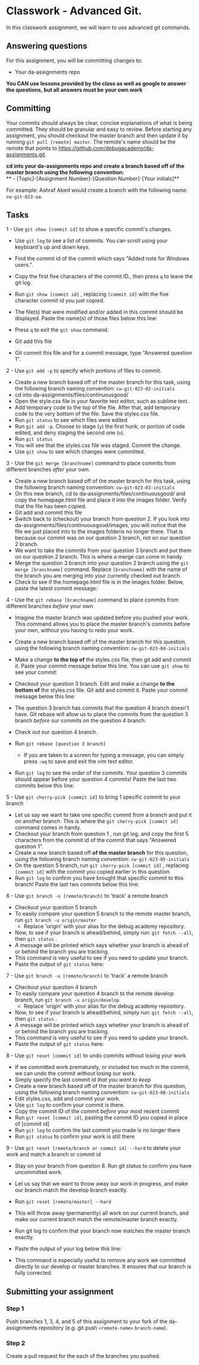 # Classwork - Advanced Git.
In this classwork assignment, we will learn to use advanced git commands.

## Answering questions
For this assignment, you will be committing changes to:  
- Your da-assignments repo

**You CAN use lessons provided by the class as well as google to answer the questions, but all answers must be your own work**  

## Committing
Your commits should always be clear, concise explanations of what is being committed. They should be granular and easy to review. Before starting any assignment, you should checkout the master branch and then update it by running ```git pull [remote] master```. The remote's name should be the remote that points to https://github.com/debugacademy/da-assignments.git.

**cd into your da-assignments repo and create a branch based off of the master branch using the following convention:**  
** - [Topic]-[Assignment Number]-[Question Number]-[Your initials]**  

For example: Ashraf Abed would create a branch with the following name: ```cw-git-023-aa```.

## Tasks
1 - Use ```git show [commit id]``` to show a specific commit's changes.
- Use `git log` to see a list of commits. You can scroll using your keyboard's up and down keys.
- Find the commit id of the commit which says "Added note for Windows users.".
- Copy the first five characters of the commit ID., then press `q` to leave the git log.
- Run ```git show [commit id]``` , replacing `[commit id]` with the five character commit id you just copied.
- The file(s) that were modified and/or added in this commit should be displayed. Paste the name(s) of those files below this line:

- Press `q` to exit the `git show` command.
- Git add this file
- Git commit this file and for a commit message, type "Answered question 1". 

2 - Use ```git add -p``` to specify which portions of files to commit.
  - Create a new branch based off of the master branch for this task, using the following branch naming convention: ```cw-git-023-02-initials```
  - cd into da-assignments/files/continuousgood/
  - Open the style.css file in your favorite text editor, such as sublime text.
  - Add temporary code to the top of the file. After that, add temporary code to the very bottom of the file. Save the styles.css file.
  - Run ```git status``` to see which files were edited
  - Run ```git add -p```. Choose to stage (`y`) the first hunk, or portion of code edited, and deny staging the second one (`n`).
  - Run ```git status```
  - You will see that the styles.css file was staged. Commit the change.
  - Use ```git show``` to see which changes were committed.

3 - Use the ```git merge [branchname]``` command to place commits from different branches *after* your own.
  - Create a new branch based off of the master branch for this task, using the following branch naming convention: ```cw-git-023-03-initials```
  - On this new branch, cd to da-assignments/files/continuousgood/ and copy the homepage.html file and place it into the images folder. Verify that the file has been copied.
  - Git add and commit this file
  - Switch back to (checkout) your branch from question 2. If you look into da-assignments/files/continuousgood/images, you will notice that the file we just placed into to the images folderis no longer there. That is because our commit was on our question 3 branch, not on our question 2 branch. 
  - We want to take the commits from your question 3 branch and put them on our question 2 branch. This is where a merge can come in handy.
  - Merge the question 3 branch into your question 2 branch using the `git merge [branchname]` command. Replace `[branchname]` with the name of the branch you are merging into your currently checked out branch.
  - Check to see if the homepage.html file is in the images folder. Below, paste the latest commit message:


4 - Use the ```git rebase [branchname]``` command to place commits from different branches *before* your own
  - Imagine the master branch was updated before you pushed your work. This command allows you to place the master branch's commits before your own, without you having to redo your work.
  - Create a new branch based off of the master branch for this question, using the following branch naming convention: ```cw-git-023-04-initials```
  - Make a change **to the top of** the styles.css file, then git add and commit it. Paste your commit message below this line. You can use `git show` to see your commit:

  - Checkout your question 3 branch. Edit and make a change **to the bottom of** the styles.css file. Git add and commit it. Paste your commit message below this line: 

  - The question 3 branch has commits that the question 4 branch doesn't have. Git rebase will allow us to place the commits from the question 3 branch *before* our commits on the question 4 branch.

  - Check out our question 4 branch.
  - Run ```git rebase [question 3 branch]```
    - If you are taken to a screen for typing a message, you can simply press `:wq` to save and exit the vim text editor.
  - Run ```git log``` to see the order of the commits. Your question 3 commits should appear before your question 4 commits! Paste the last two commits below this line:

5 - Use ```git cherry-pick [commit id]``` to bring 1 specific commit to your branch
  - Let us say we want to take one specific commit from a branch and put it on another branch. This is where the ```git cherry-pick [commit id]``` command comes in handy.
  - Checkout your branch from question 1 , run git log, and copy the first 5 characters from the commit id of the commit that says "Answered question 1". 
  - Create a new branch based off **of the master branch** for this question, using the following branch naming convention: ```cw-git-023-05-initials```
  - On the question 5 branch, run ```git cherry-pick [commit id]``` , replacing `[commit id]` with the commit you copied earlier in this question.
  - Run `git log` to confirm you have brought that specific commit to this branch! Paste the last two commits below this line:


6 - Use ```git branch -u [remote/branch]``` to 'track' a remote branch
  - Checkout your question 5 branch
  - To easily compare your question 5 branch to the remote master branch, run ```git branch -u origin/master```
    - Replace 'origin' with your alias for the debug academy repository.
  - Now, to see if your branch is ahead/behind, simply run: `git fetch --all`, then `git status` .
  - A message will be printed which says whether your branch is ahead of or behind the branch you are tracking.
  - This command is very useful to see if you need to update your branch.
  - Paste the output of `git status` here:

7 - Use ```git branch -u [remote/branch]``` to 'track' a remote branch
  - Checkout your question 4 branch
  - To easily compare your question 4 branch to the remote develop branch, run ```git branch -u origin/develop```
    - Replace 'origin' with your alias for the debug academy repository.
  - Now, to see if your branch is ahead/behind, simply run: `git fetch --all`, then `git status` .
  - A message will be printed which says whether your branch is ahead of or behind the branch you are tracking.
  - This command is very useful to see if you need to update your branch.
  - Paste the output of `git status` here:
  
8 - Use ```git reset [commit id]``` to undo commits without losing your work
  - If we committed work prematurely, or included too much in the commit, we can undo the commit without losing our work.
  - Simply specify the last commit id *that you want to keep*
  - Create a new branch based off of the master branch for this question, using the following branch naming convention: ```cw-git-023-08-initials```
  - Edit styles.css, add and commit your work.
  - Use `git log` to confirm your commit is there. 
  - Copy the commit ID of the commit *before* your most recent commit
  - Run `git reset [commit id]`, pasting the commit ID you copied in place of [commit id] 
  - Run `git log` to confirm the last commit you made is no longer there
  - Run `git status` to confirm your work is still there

9 - Use ```git reset [remote/branch or commit id] --hard``` to delete your work and match a branch or commit id
  - Stay on your branch from question 8. Run git status to confirm you have uncommitted work.
  - Let us say that we want to throw away our work in progress, and make our branch match the develop branch exactly. 
  - Run ```git reset [remote/master] --hard```
  - This will throw away (permanently) all work on our current branch, and make our current branch match the remote/master branch exactly.
  - Run git log to confirm that your branch now matches the master branch exactly.
  - Paste the output of your log below this line:

  - This command is especially useful to remove any work we committed directly to our develop or master branches. It ensures that our branch is fully corrected.

## Submitting your assignment
### Step 1
Push branches 1, 3, 4, and 5 of this assignment to your fork of the da-assignments repository (e.g. git push `<remote-name>` `branch-name`).

### Step 2
Create a pull request for the each of the branches you pushed.
